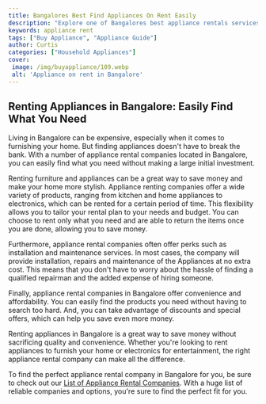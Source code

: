 ```yaml
---
title: Bangalores Best Find Appliances On Rent Easily
description: "Explore one of Bangalores best appliance rentals services with options from refrigerators and washing machines to cooking ranges and more Find everything you need for your home in one convenient place and start renting today"
keywords: appliance rent
tags: ["Buy Appliance", "Appliance Guide"]
author: Curtis
categories: ["Household Appliances"]
cover: 
 image: /img/buyappliance/109.webp
 alt: 'Appliance on rent in Bangalore'
---
```

## Renting Appliances in Bangalore: Easily Find What You Need 

Living in Bangalore can be expensive, especially when it comes to furnishing your home. But finding appliances doesn't have to break the bank. With a number of appliance rental companies located in Bangalore, you can easily find what you need without making a large initial investment. 

Renting furniture and appliances can be a great way to save money and make your home more stylish. Appliance renting companies offer a wide variety of products, ranging from kitchen and home appliances to electronics, which can be rented for a certain period of time. This flexibility allows you to tailor your rental plan to your needs and budget. You can choose to rent only what you need and are able to return the items once you are done, allowing you to save money. 

Furthermore, appliance rental companies often offer perks such as installation and maintenance services. In most cases, the company will provide installation, repairs and maintenance of the Appliances at no extra cost. This means that you don't have to worry about the hassle of finding a qualified repairman and the added expense of hiring someone. 

Finally, appliance rental companies in Bangalore offer convenience and affordability. You can easily find the products you need without having to search too hard. And, you can take advantage of discounts and special offers, which can help you save even more money. 

Renting appliances in Bangalore is a great way to save money without sacrificing quality and convenience. Whether you're looking to rent appliances to furnish your home or electronics for entertainment, the right appliance rental company can make all the difference. 

To find the perfect appliance rental company in Bangalore for you, be sure to check out our [List of Appliance Rental Companies](./pages/appliance-rental). With a huge list of reliable companies and options, you're sure to find the perfect fit for you.
